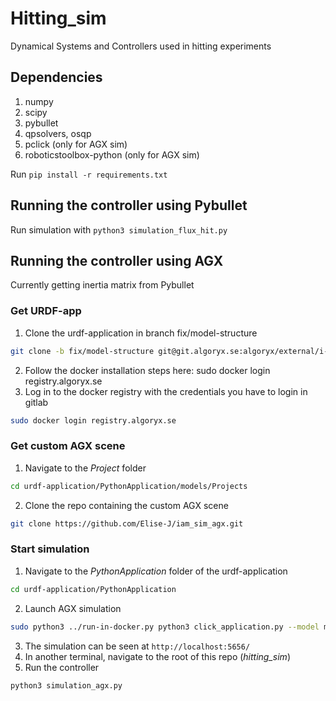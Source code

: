 # Hitting_sim
Dynamical Systems and Controllers used in hitting experiments

## Dependencies
1. numpy
2. scipy
3. pybullet
4. qpsolvers, osqp
5. pclick (only for AGX sim)
6. roboticstoolbox-python (only for AGX sim)

Run `pip install -r requirements.txt`

## Running the controller using Pybullet
Run simulation with `python3 simulation_flux_hit.py`

## Running the controller using AGX
Currently getting inertia matrix from Pybullet

### Get URDF-app
1. Clone the urdf-application in branch fix/model-structure  
```bash
git clone -b fix/model-structure git@git.algoryx.se:algoryx/external/i-am/urdf-application.git
```
2. Follow the docker installation steps here: sudo docker login registry.algoryx.se
3. Log in to the docker registry with the credentials you have to login in gitlab 
```bash
sudo docker login registry.algoryx.se
```

### Get custom AGX scene

1. Navigate to the _Project_ folder
```bash
cd urdf-application/PythonApplication/models/Projects
```
2. Clone the repo containing the custom AGX scene
```bash
git clone https://github.com/Elise-J/iam_sim_agx.git
```

### Start simulation
1. Navigate to the _PythonApplication_ folder of the urdf-application
```bash
cd urdf-application/PythonApplication
```
2. Launch AGX simulation
```bash
sudo python3 ../run-in-docker.py python3 click_application.py --model models/Projects/i_am_project/Scenes/IiwaPybullet.yml --timeStep 0.005 --agxOnly --rcs --portRange 5656 5658 --disableClickSync
```
3. The simulation can be seen at  `http://localhost:5656/`
4. In another terminal, navigate to the root of this repo (*hitting_sim*)
5. Run the controller
```bash
python3 simulation_agx.py
```
